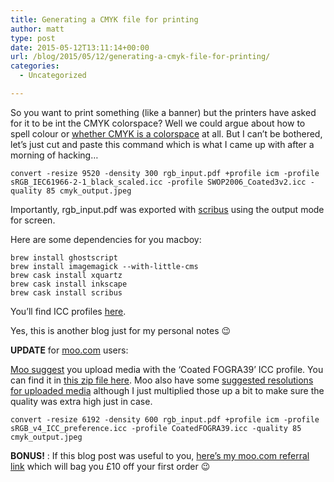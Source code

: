 ```yaml
---
title: Generating a CMYK file for printing
author: matt
type: post
date: 2015-05-12T13:11:14+00:00
url: /blog/2015/05/12/generating-a-cmyk-file-for-printing/
categories:
  - Uncategorized

---
```

So you want to print something (like a banner) but the printers have asked for it to be int the CMYK colorspace? Well we could argue about how to spell colour or [whether CMYK is a colorspace][1] at all. But I can’t be bothered, let’s just cut and paste this command which is what I came up with after a morning of hacking…

```
convert -resize 9520 -density 300 rgb_input.pdf +profile icm -profile sRGB_IEC61966-2-1_black_scaled.icc -profile SWOP2006_Coated3v2.icc -quality 85 cmyk_output.jpeg
```

Importantly, rgb_input.pdf was exported with [scribus][2] using the output mode for screen.

Here are some dependencies for you macboy:

```
brew install ghostscript
brew install imagemagick --with-little-cms
brew cask install xquartz
brew cask install inkscape
brew cask install scribus
```

You’ll find ICC profiles [here][3].

Yes, this is another blog just for my personal notes 😉

**UPDATE** for [moo.com][4] users:

[Moo suggest][5] you upload media with the ‘Coated FOGRA39’ ICC profile. You can find it in [this zip file here][6]. Moo also have some [suggested resolutions for uploaded media][7] although I just multiplied those up a bit to make sure the quality was extra high just in case.

```
convert -resize 6192 -density 600 rgb_input.pdf +profile icm -profile sRGB_v4_ICC_preference.icc -profile CoatedFOGRA39.icc -quality 85 cmyk_output.jpeg
```

**BONUS!** : If this blog post was useful to you, [here’s my moo.com referral link][8] which will bag you £10 off your first order 😉

 [1]: http://www.imagemagick.org/Usage/formats/#color_profile
 [2]: http://wiki.scribus.net/canvas/Scribus
 [3]: http://www.color.org/srgbprofiles.xalter
 [4]: https://www.moo.com/
 [5]: https://support.moo.com/hc/en-gb/articles/202941410-Design-Colour-Settings
 [6]: http://supportdownloads.adobe.com/detail.jsp?ftpID=3680
 [7]: https://support.moo.com/hc/en-gb/articles/202677204-Design-Size-and-Resolution
 [8]: https://refer.moo.com/s/rdpyj